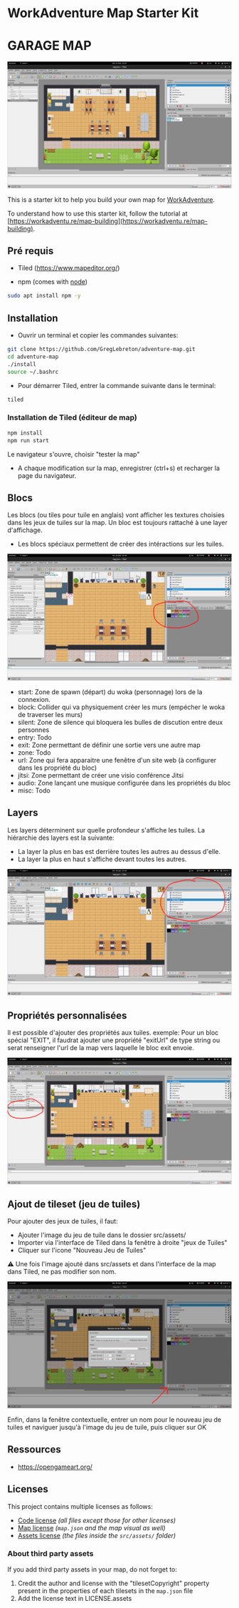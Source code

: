 # WorkAdventure Map Starter Kit
# GARAGE MAP

![map](./docs/map.png)

This is a starter kit to help you build your own map for [WorkAdventure](https://workadventu.re).

To understand how to use this starter kit, follow the tutorial at [https://workadventu.re/map-building](https://workadventu.re/map-building).

## Pré requis

- Tiled (https://www.mapeditor.org/)

- npm (comes with [node](https://nodejs.org/en/))

```bash
sudo apt install npm -y
```

## Installation

- Ouvrir un terminal et copier les commandes suivantes:

```bash
git clone https://github.com/GregLebreton/adventure-map.git
cd adventure-map
./install
source ~/.bashrc
```

- Pour démarrer Tiled, entrer la commande suivante dans le terminal:
```
tiled
```

### Installation de Tiled (éditeur de map)

```bash
npm install
npm run start
```

Le navigateur s'ouvre, choisir "tester la map"

- A chaque modification sur la map, enregistrer (ctrl+s) et recharger la page du navigateur.

## Blocs

Les blocs (ou tiles pour tuile en anglais) vont afficher les textures choisies dans les jeux de tuiles sur la map.
Un bloc est toujours rattaché à une layer d'affichage.
- Les blocs spéciaux permettent de créer des intéractions sur les tuiles.

![map](./docs/blocs.png)

- start: Zone de spawn (départ) du woka (personnage) lors de la connexion.
- block: Collider qui va physiquement créer les murs (empécher le woka de traverser les murs)
- silent: Zone de silence qui bloquera les bulles de discution entre deux personnes
- entry: Todo
- exit: Zone permettant de définir une sortie vers une autre map
- zone: Todo
- url: Zone qui fera apparaitre une fenêtre d'un site web (à configurer dans les propriété du bloc)
- jitsi: Zone permettant de créer une visio conférence Jitsi
- audio: Zone lançant une musique configurée dans les propriétés du bloc
- misc: Todo


## Layers

Les layers déterminent sur quelle profondeur s'affiche les tuiles.
La hiérarchie des layers est la suivante:
- La layer la plus en bas est derrière toutes les autres au dessus d'elle.
- La layer la plus en haut s'affiche devant toutes les autres.

![map](./docs/layers.png)

## Propriétés personnalisées

Il est possible d'ajouter des propriétés aux tuiles.
exemple: Pour un bloc spécial "EXIT", il faudrat ajouter une propriété "exitUrl" de type string ou serat renseigner l'url de la map vers laquelle le bloc exit envoie.

![map](./docs/props.png)

## Ajout de tileset (jeu de tuiles)

Pour ajouter des jeux de tuiles, il faut:
- Ajouter l'image du jeu de tuile dans le dossier src/assets/
- Importer via l'interface de Tiled dans la fenêtre à droite "jeux de Tuiles"
- Cliquer sur l'icone "Nouveau Jeu de Tuiles"

:warning: Une fois l'image ajouté dans src/assets et dans l'interface de la map dans Tiled, ne pas modifier son nom.

![map](./docs/tileset.png)

Enfin, dans la fenêtre contextuelle, entrer un nom pour le nouveau jeu de tuiles et naviguer jusqu'à l'image du jeu de tuile, puis cliquer sur OK

## Ressources

- https://opengameart.org/

## Licenses

This project contains multiple licenses as follows:

* [Code license](./LICENSE.code) *(all files except those for other licenses)*
* [Map license](./LICENSE.map) *(`map.json` and the map visual as well)*
* [Assets license](./LICENSE.assets) *(the files inside the `src/assets/` folder)*

### About third party assets

If you add third party assets in your map, do not forget to:
1. Credit the author and license with the "tilesetCopyright" property present in the properties of each tilesets in the `map.json` file
2. Add the license text in LICENSE.assets
